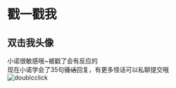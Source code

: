 # 戳一戳我
## 双击我头像
小诺很敏感哦~被戳了会有反应的<br>
现在小诺学会了35句~~骚话~~回复，有更多怪话可以私聊提交哦<br>
![doublcclick](https://s1.328888.xyz/2022/08/08/04Mqw.jpg "d-click")